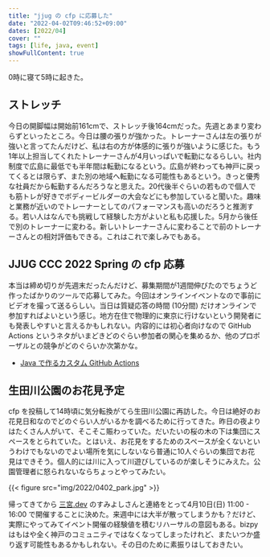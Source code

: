 ```yaml
---
title: "jjug の cfp に応募した"
date: "2022-04-02T09:46:52+09:00"
dates: [2022/04]
cover: ""
tags: [life, java, event]
showFullContent: true
---
```


0時に寝て5時に起きた。

## ストレッチ

今日の開脚幅は開始前161cmで、ストレッチ後164cmだった。先週とあまり変わらずといったところ。今日は腰の張りが強かった。トレーナーさんは左の張りが強いと言ってたんだけど、私は右の方が体感的に張りが強いように感じた。もう1年以上担当してくれたトレーナーさんが4月いっぱいで転勤になるらしい。社内制度で広島に最低でも半年間は転勤になるという。広島が終わっても神戸に戻ってくるとは限らず、また別の地域へ転勤になる可能性もあるという。きっと優秀な社員だから転勤するんだろうなと思えた。20代後半ぐらいの若もので個人でも筋トレが好きでボディービルダーの大会などにも参加していると聞いた。趣味と業務が近いのでトレーナーとしてのパフォーマンスも高いのだろうと推測する。若い人はなんでも挑戦して経験した方がよいと私も応援した。5月から後任で別のトレーナーに変わる。新しいトレーナーさんに変わることで前のトレーナーさんとの相対評価もできる。これはこれで楽しみでもある。

## JJUG CCC 2022 Spring の cfp 応募

本当は締め切りが先週末だったんだけど、募集期間が1週間伸びたのでちょうど作ったばかりのツールで応募してみた。今回はオンラインイベントなので事前にビデオを撮って送るらしい。当日は質疑応答の時間 (10分間) だけオンラインで参加すればよいという感じ。地方在住で物理的に東京に行けないという開発者にも発表しやすいと言えるかもしれない。内容的には初心者向けなので GitHub Actions というネタがいまどきどのぐらい参加者の関心を集めるか、他のプロポーザルとの競争がどのぐらいか次第かな。

* [Java で作るカスタム GitHub Actions](https://fortee.jp/jjug-ccc-2022-spring/proposal/0c85f6b2-d44d-40c2-8e6d-ddc1fe821273)

## 生田川公園のお花見予定

cfp を投稿して14時頃に気分転換がてら生田川公園に再訪した。今日は絶好のお花見日和なのでどのぐらい人がいるかを調べるために行ってきた。昨日の夜よりはたくさん人がいて、そこそこ賑わっていた。だいたいの桜の木の下は集団にスペースをとられていた。とはいえ、お花見をするためのスペースが全くないというわけでもないのでよい場所を気にしないなら普通に10人ぐらいの集団でお花見はできそう。個人的には川に入って川遊びしているのが楽しそうにみえた。公園管理者に怒られないならちょっとやってみたい。

{{< figure src="img/2022/0402_park.jpg" >}}

帰ってきてから [三宮.dev](https://sannomiya-dev.netlify.app/) のすみよしさんと連絡をとって4月10日(日) 11:00 - 16:00 で開催することに決めた。来週中には大半が散ってしまうかも？だけど、実際にやってみてイベント開催の経験値を積むリハーサルの意図もある。bizpy はもはや全く神戸のコミュニティではなくなってしまったけれど、またいつか盛り返す可能性もあるかもしれない。その日のために素振りはしておきたい。
